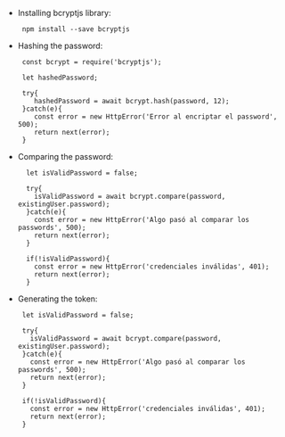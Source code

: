 - Installing bcryptjs library:
 
       npm install --save bcryptjs
       
- Hashing the password:

       const bcrypt = require('bcryptjs');
   
       let hashedPassword;

       try{
          hashedPassword = await bcrypt.hash(password, 12);
       }catch(e){
          const error = new HttpError('Error al encriptar el password', 500);
          return next(error);
       }
       
- Comparing the password:

        let isValidPassword = false;

        try{
          isValidPassword = await bcrypt.compare(password, existingUser.password);
        }catch(e){
          const error = new HttpError('Algo pasó al comparar los passwords', 500);
          return next(error);
        }

        if(!isValidPassword){
          const error = new HttpError('credenciales inválidas', 401);
          return next(error);
        }
        
 - Generating the token:

        let isValidPassword = false;

        try{
          isValidPassword = await bcrypt.compare(password, existingUser.password);
        }catch(e){
          const error = new HttpError('Algo pasó al comparar los passwords', 500);
          return next(error);
        }

        if(!isValidPassword){
          const error = new HttpError('credenciales inválidas', 401);
          return next(error);
        }


